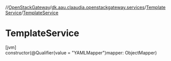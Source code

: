 //[OpenStackGateway](../../../index.md)/[dk.aau.claaudia.openstackgateway.services](../index.md)/[TemplateService](index.md)/[TemplateService](-template-service.md)

# TemplateService

[jvm]\
constructor(@Qualifier(value = &quot;YAMLMapper&quot;)mapper: ObjectMapper)
